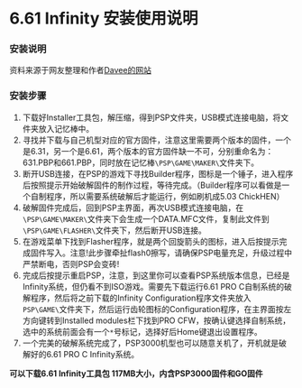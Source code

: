 # 6.61 Infinity 安装使用说明  

### 安装说明  
资料来源于网友整理和作者[Davee的网站](https://infinity.lolhax.org/)

### 安装步骤  
1. 下载好Installer工具包，解压缩，得到PSP文件夹，USB模式连接电脑，将文件夹放入记忆棒中。    
2. 寻找并下载与自己机型对应的官方固件，注意这里需要两个版本的固件，一个是6.31，另一个是6.61，两个版本的官方固件缺一不可，分别重命名为：631.PBP和661.PBP，同时放在记忆棒```\PSP\GAME\MAKER\```文件夹下。  
3. 断开USB连接，在PSP的游戏下寻找Builder程序，图标是一个锤子，进入程序后按照提示开始破解固件的制作过程，等待完成。（Builder程序可以看做是一个自制程序，所以需要系统破解后才能运行，例如刷机成5.03 ChickHEN）  
4. 破解固件完成后，回到PSP主界面，再次USB模式连接电脑，在```\PSP\GAME\MAKER\```文件夹下会生成一个DATA.MFC文件，复制此文件到```\PSP\GAME\FLASHER\```文件夹下，然后断开USB连接。  
5. 在游戏菜单下找到Flasher程序，就是两个回旋箭头的图标，进入后按提示完成固件写入。注意!此步骤牵扯flash0擦写，请确保PSP电量充足，升级过程中严禁断电，否则PSP会变砖!  
6. 完成后按提示重启PSP，注意，到这里你可以查看PSP系统版本信息，已经是Infinity系统，但仍看不到ISO游戏。需要先下载运行6.61 PRO C自制系统的破解程序，然后将之前下载的Infinity Configuration程序文件夹放入```PSP\GAME\```文件夹下，然后运行齿轮图标的Configuration程序，在主界面按左方向键转到Installed modules栏下找到PRO CFW，按确认键选择自制系统，选中的系统前面会有一个```*```号标记，选择好后Home键退出设置程序。  
7. 一个完美的破解系统完成了，PSP3000机型也可以随意关机了，开机就是破解好的6.61 PRO C Infinity系统。  

**可以下载6.61 Infinity工具包 117MB大小，内含PSP3000固件和GO固件**
